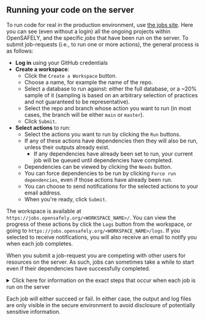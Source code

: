 ## Running your code on the server

To run code for real in the production environment, use [the jobs site](https://jobs.opensafely.org).
Here you can see (even without a login) all the ongoing projects within OpenSAFELY, and the specific _jobs_ that have been run on the server.
To submit job-requests (i.e., to run one or more actions), the general process is as follows:

* **Log in** using your GitHub credentials
* **Create a workspace**:
    * Click the `Create a Workspace` button.
    * Choose a name, for example the name of the repo.
    * Select a database to run against: either the full database, or a ~20% sample of it (sampling is based on an arbitrary selection of practices and not guaranteed to be representative).
    * Select the repo and branch whose action you want to run (in most cases, the branch will be either `main` or `master`).
    * Click `Submit`.
*  **Select actions** to run:
    * Select the actions you want to run by clicking the `Run` buttons.
    * If any of these actions have dependencies then they will also be run, unless their outputs already exist. 
      * If any dependencies have already been set to run, your current job will be queued until dependencies have completed.
    * Dependencies can be viewed by clicking the `Needs` button.
    * You can force dependencies to be run by clicking `Force run dependencies`, even if those actions have already been run.
    * You can choose to send notifications for the selected actions to your email address.
    * When you're ready, click `Submit`.

The workspace is available at `https://jobs.opensafely.org/<WORKSPACE_NAME>/`.
You can view the progress of these actions by click the `Logs` button from the workspace, or going to `https://jobs.opensafely.org/<WORKSPACE_NAME>/logs`. If you selected to receive notifications, you will also receive an email to notify you when each job completes.

When you submit a job-request you are competing with other users for resources on the server. As such, jobs can sometimes take a while to start even if their dependencies have successfully completed.

<details markdown="1">
<summary>Click here for information on the exact steps that occur when each job is run on the server</summary>

What happens:

1. A new, empty temporary directory for the job is created.
2. Copy in all files on the selected branch.
3. The job is run.
4. All the files matching the specified output patterns are copied into the local repo.
5. The log files for the job are saved into the `metadata/` directory.
6. The temporary directory is deleted.
</details>

Each job will either succeed or fail. In either case, the output and log files are only visible in the secure environment to avoid disclosure of potentially sensitive information.
